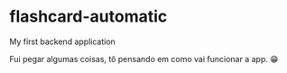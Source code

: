 # flashcard-automatic
My first backend application

Fui pegar algumas coisas, tô pensando em como vai funcionar a app. 😁